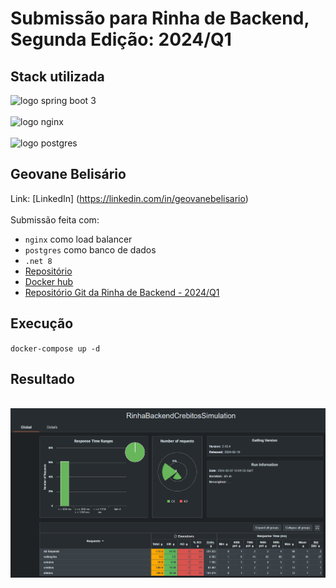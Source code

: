 # Submissão para Rinha de Backend, Segunda Edição: 2024/Q1

## Stack utilizada

<img src="https://upload.wikimedia.org/wikipedia/commons/thumb/7/7d/Microsoft_.NET_logo.svg/225px-Microsoft_.NET_logo.svg.png" alt="logo spring boot 3" width="200" height="auto">
<br />
<br />
<img src="https://upload.wikimedia.org/wikipedia/commons/c/c5/Nginx_logo.svg" alt="logo nginx" width="300" height="auto">
<br />
<br />
<img src="https://upload.wikimedia.org/wikipedia/commons/thumb/2/29/Postgresql_elephant.svg/640px-Postgresql_elephant.svg.png" alt="logo postgres" width="200" height="auto">
<br/>


## Geovane Belisário
Link: [LinkedIn] (https://linkedin.com/in/geovanebelisario)
<br />
<br />
Submissão feita com:
- `nginx` como load balancer
- `postgres` como banco de dados
- `.net 8`
- [Repositório](https://github.com/GeovaneBelisario/rinha-de-backend-2024-q1-aspnet)
- [Docker hub](https://hub.docker.com/repository/docker/geovanebelisario/rinha-de-backend-2024-q1)
- [Repositório Git da Rinha de Backend - 2024/Q1](https://github.com/zanfranceschi/rinha-de-backend-2024-q1)
  
## Execução

`docker-compose up -d`

## Resultado
<br />
<img src="docs/test_2024_03_07_15_01.png" width="800" height="auto">
